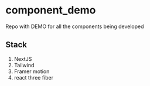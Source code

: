 # component_demo
Repo with DEMO for all the components being developed

## Stack
1. NextJS
2. Tailwind
3. Framer motion
4. react three fiber
